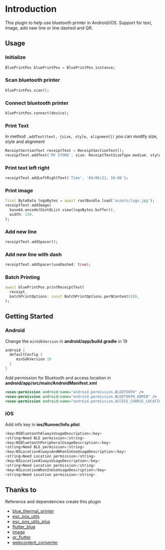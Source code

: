 # Introduction

This plugin to help use bluetooth printer in Android/iOS. Support for text, image, add new line or 
line dashed and QR. 

## Usage
### Initialize
```dart
BluePrintPos bluePrintPos = BluePrintPos.instance; 
```

### Scan bluetooth printer
```dart
bluePrintPos.scan();
```

### Connect bluetooth printer
```dart
bluePrintPos.connect(device);
```

### Print Text
In method ```.addText(text, {size, style, alignment})``` you can modify size, style and alignment
```dart
ReceiptSectionText receiptText = ReceiptSectionText();
receiptText.addText('MY STORE', size: ReceiptTextSizeType.medium, style: ReceiptTextStyleType.bold);
```

### Print text left right
```dart
receiptText.addLeftRightText('Time', '04/06/21, 10:00');
```

### Print image
```dart
final ByteData logoBytes = await rootBundle.load('assets/logo.jpg');
receiptText.addImage(
  base64.encode(Uint8List.view(logoBytes.buffer)),
  width: 150,
);
```

### Add new line
```dart 
receiptText.addSpacer();
```

### Add new line with dash
```dart 
receiptText.addSpacer(useDashed: true);
```

### Batch Printing
```dart
await bluePrintPos.printReceiptText(
  receipt,
  batchPrintOptions: const BatchPrintOptions.perNContent(20),
);
```

## Getting Started
### Android

Change the ```minSdkVersion``` in **android/app/build.gradle** in 19
```groovy
android {
  defaultConfig {
     minSdkVersion 19
  }
}
```

Add permission for Bluetooth and access location in **android/app/src/main/AndroidManifest.xml**
```xml 
<uses-permission android:name="android.permission.BLUETOOTH" />
<uses-permission android:name="android.permission.BLUETOOTH_ADMIN" />
<uses-permission android:name="android.permission.ACCESS_COARSE_LOCATION"/>
``` 

### iOS
Add info key in **ios/Runner/Info.plist**
```dart
<key>NSBluetoothAlwaysUsageDescription</key>  
<string>Need BLE permission</string>  
<key>NSBluetoothPeripheralUsageDescription</key>  
<string>Need BLE permission</string>  
<key>NSLocationAlwaysAndWhenInUseUsageDescription</key>  
<string>Need Location permission</string>  
<key>NSLocationAlwaysUsageDescription</key>  
<string>Need Location permission</string>  
<key>NSLocationWhenInUseUsageDescription</key>  
<string>Need Location permission</string>
``` 


## Thanks to
Reference and dependencies create this plugin
- [blue_thermal_printer](https://pub.dev/packages/blue_thermal_printer)
- [esc_pos_utils](https://pub.dev/packages/esc_pos_utils)
- [esc_pos_utils_plus](https://pub.dev/packages/esc_pos_utils_plus)
- [flutter_blue](https://pub.dev/packages/flutter_blue)
- [image](https://pub.dev/packages/image)
- [qr_flutter](https://pub.dev/packages/qr_flutter)
- [webcontent_converter](https://pub.dev/packages/webcontent_converter/score)


